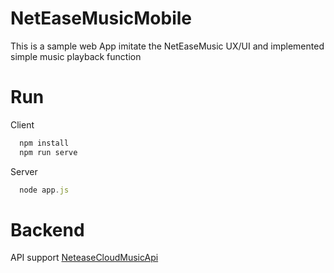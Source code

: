 # NetEaseMusicMobile
This is a sample web App imitate the NetEaseMusic UX/UI and implemented simple music playback function

# Run
Client
```javascript
  npm install
  npm run serve
```

Server
```javascript
  node app.js
```

# Backend
API support [NeteaseCloudMusicApi](https://docs.neteasecloudmusicapi.binaryify.com/#/)
